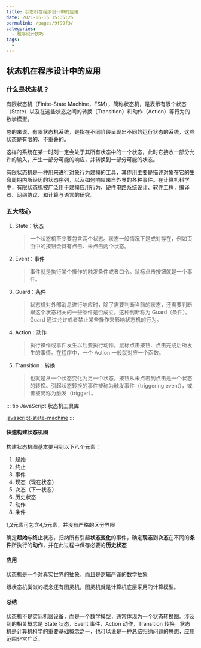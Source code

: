 ```yaml
---
title: 状态机在程序设计中的应用
date: 2021-06-15 15:35:25
permalink: /pages/9f99f3/
categories:
  - 程序设计技巧
tags:
  - 
---
```

## 状态机在程序设计中的应用

### 什么是状态机？

有限状态机（Finite-State Machine，FSM），简称状态机，是表示有限个状态（State）以及在这些状态之间的转换（Transition）和动作（Action）等行为的数学模型。

总的来说，有限状态机系统，是指在不同阶段呈现出不同的运行状态的系统，这些状态是有限的、不重叠的。

这样的系统在某一时刻一定会处于其所有状态中的一个状态，此时它接收一部分允许的输入，产生一部分可能的响应，并转换到一部分可能的状态。

有限状态机是一种用来进行对象行为建模的工具，其作用主要是描述对象在它的生命周期内所经历的状态序列，以及如何响应来自外界的各种事件。在计算机科学中，有限状态机被广泛用于建模应用行为、硬件电路系统设计、软件工程，编译器、网络协议、和计算与语言的研究。

### 五大核心

1. State：状态
	
	> 一个状态机至少要包含两个状态。状态一般情况下是成对存在，例如页面中的按钮会具有点击、未点击两个状态。
	
2. Event：事件

	> 事件就是执行某个操作的触发条件或者口令。鼠标点击按钮就是一个事件。

3. Guard：条件

	> 状态机对外部消息进行响应时，除了需要判断当前的状态，还需要判断跟这个状态相关的一些条件是否成立。这种判断称为 Guard（条件）。Guard 通过允许或者禁止某些操作来影响状态机的行为。

4. Action：动作

      > 执行操作或事件发生以后要执行动作。鼠标点击按钮、点击完成后所发生的事情。在程序中，一个 Action 一般就对应一个函数。

5. Transition：转换

      > 也就是从一个状态变化为另一个状态。按钮从未点击到点击是一个状态的转换。引起状态转换的事件被称为触发事件（triggering event），或者被简称为触发（trigger）。

::: tip
JavaScript 状态机工具库 

[javascript-state-machine](https//github.com/jakesgordon/javascript-state-machine)
:::

#### 快速构建状态机图

构建状态机图基本要用到以下八个元素：

1. 起始
2. 终止
3. 事件
4. 现态（现在状态）
5. 次态（下一状态）
6. 历史状态
7. 动作
8. 条件

1,2元素可包含4,5元素，并没有严格的区分界限

确定**起始**与**终止**状态，归纳所有引起**状态变化**的事件，确定**现态**到**次态**在不同的**条件**所执行的**动作**，并在此过程中保存必要的**历史状态**

#### 应用

状态机是一个对真实世界的抽象，而且是逻辑严谨的数学抽象

跟状态机类似的概念还有图灵机，图灵机就是计算机底层采用的计算模型。

#### 总结

状态机不是实际机器设备，而是一个数学模型，通常体现为一个状态转换图。涉及到的相关概念是 State 状态，Event 事件，Action 动作，Transition 转换。状态机是计算机科学的重要基础概念之一，也可以说是一种总结归纳问题的思想，应用范围非常广泛。